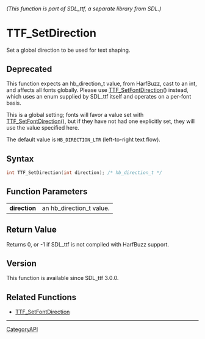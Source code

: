 ###### (This function is part of SDL_ttf, a separate library from SDL.)
# TTF_SetDirection

Set a global direction to be used for text shaping.

## Deprecated

This function expects an hb_direction_t value, from HarfBuzz, cast to an
int, and affects all fonts globally. Please use
[TTF_SetFontDirection](TTF_SetFontDirection)() instead, which uses an enum
supplied by SDL_ttf itself and operates on a per-font basis.

This is a global setting; fonts will favor a value set with
[TTF_SetFontDirection](TTF_SetFontDirection)(), but if they have not had
one explicitly set, they will use the value specified here.

The default value is `HB_DIRECTION_LTR` (left-to-right text flow).

## Syntax

```c
int TTF_SetDirection(int direction); /* hb_direction_t */

```

## Function Parameters

|                   |                          |
| ----------------- | ------------------------ |
| **direction**     | an hb_direction_t value. |

## Return Value

Returns 0, or -1 if SDL_ttf is not compiled with HarfBuzz support.

## Version

This function is available since SDL_ttf 3.0.0.

## Related Functions

* [TTF_SetFontDirection](TTF_SetFontDirection)

----
[CategoryAPI](CategoryAPI)

